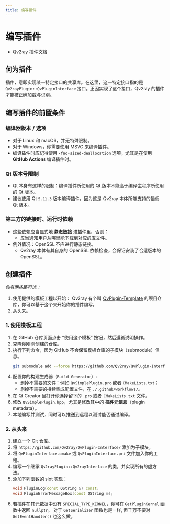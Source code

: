 ```yaml
---
title: 编写插件
---
```


# 编写插件

- Qv2ray 插件文档

## 何为插件

插件，意即实现某一特定接口的共享库。在这里，这一特定接口指的是 `Qv2rayPlugin::QvPluginInterface` 接口。正因实现了这个接口，Qv2ray 的插件才能被正确加载与识别。

## 编写插件的前置条件

### 编译器版本 / 选项

- 对于 Linux 和 macOS，并无特殊限制。
- 对于 Windows，你需要使用 MSVC 来编译插件。
- 编译插件时应记得使用 `-fno-sized-deallocation` 选项，尤其是在使用 **GitHub Actions** 编译插件时。

### Qt 版本号限制

- Qt 本身有这样的限制：编译插件所使用的 Qt 版本不能高于编译主程序所使用的 Qt 版本。
- 建议使用 Qt `5.11.3` 版本编译插件，因为这是 Qv2ray 本体所能支持的最低 Qt 版本。

### 第三方的链接时、运行时依赖

- 这些依赖应当显式地 **静态链接** 进插件里，否则：
  - 应当通知用户从哪里能下载到对应的库文件。
- 例外情况：OpenSSL 不应进行静态链接。
  - Qv2ray 本体有其自身的 OpenSSL 依赖检查，会保证安装了合适版本的 OpenSSL。

## 创建插件

_你有两条路可选：_

1. 使用提供的模板工程以开始：
   Qv2ray 有个叫 [QvPlugin-Template](https://github.com/Qv2ray/QvPlugin-Template) 的项目仓库，你可以基于这个来开始你的插件编写。
2. 从头来。

### 1. 使用模板工程

1. 在 GitHub 仓库页面点击 “使用这个模板” 按钮，然后遵循说明操作。
2. 克隆你刚刚创建的仓库。
3. 执行下列命令，因为 GitHub 不会保留模板仓库的子模块（submodule）信息。
   ```bash
   git submodule add --force https://github.com/Qv2ray/QvPlugin-Interface/ ./interface
   ```
4. 配置你的构建生成器（`Build Generator`）:
   - 删掉不需要的文件：例如 `QvSimplePlugin.pro` 或者 `CMakeLists.txt`；
   - 删掉不需要的持续集成配置文件，在 `./.github/workflows/`。
5. 在 Qt Creator 里打开你选择留下的 `.pro` 或者 `CMakeLists.txt` 文件。
6. 修改 `QvSimplePlugin.hpp`，尤其是修改其中的 **插件元信息**（plugin metadata）。
7. 本地编写并测试，同时可以推送到远程以测试能否通过编译。

### 2. 从头来

1. 建立一个 Git 仓库。
2. 将 `https://github.com/Qv2ray/QvPlugin-Interface/` 添加为子模块。
3. 将 `QvPluginInterface.cmake` 或 `QvPluginInterface.pri` 文件加入你的工程。
4. 编写一个继承 `Qv2rayPlugin::Qv2rayInterface` 的类，并实现所有的虚方法。
5. 添加下列函数的 slot 实现：
   ```cpp
   void PluginLog(const QString &) const;
   void PluginErrorMessageBox(const QString &);
   ```
6. 若插件在其元数据中没有 `SPECIAL_TYPE_KERNEL`，你可在 `GetPluginKernel` 函数中返回 `nullptr`。
   对于 `GetSerializer` 函数也是一样, 但千万不要对 `GetEventHandler()` 也这么做。

